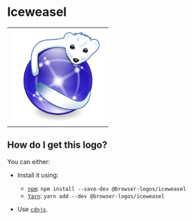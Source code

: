 # Iceweasel

<table>
    <tr height=230>
        <td>
            <a href="https://github.com/alrra/browser-logos/tree/3799655cbde62ea2de2a8a2b12a6123edae087b1/src/archive/iceweasel">
                <img width=220 src="https://raw.githubusercontent.com/alrra/browser-logos/3799655cbde62ea2de2a8a2b12a6123edae087b1/src/archive/iceweasel/iceweasel.svg?sanitize=true" alt="Iceweasel browser logo">
            </a>
        </td>
    </tr>
</table>

## How do I get this logo?

You can either:

* Install it using:

  * [`npm`][npm]: `npm install --save-dev @browser-logos/iceweasel`
  * [`Yarn`][yarn]: `yarn add --dev @browser-logos/iceweasel`

* Use [`cdnjs`][cdnjs].

<!-- Link labels: -->

[cdnjs]: https://cdnjs.com/libraries/browser-logos
[npm]: https://www.npmjs.com/
[yarn]: https://yarnpkg.com/
